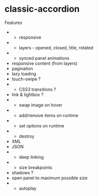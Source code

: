 classic-accordion
=================

Features

* + responsive
* + layers - opened, closed, title, rotated
* + synced panel animations
* responsive content (from layers)
* pagination
* lazy loading
* touch-swipe ?
* + CSS3 transitions ?
* link & lightbox ?
* + swap image on hover
* + add/remove items on runtime
* + set options on runtime
* + destroy
* XML
* JSON
* + deep linking
* + size breakpoints
* shadows ?
* open panel to maximum possible size
* + autoplay